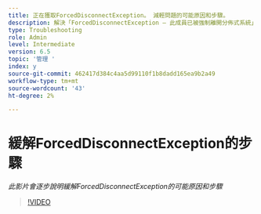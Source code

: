```yaml
---
title: 正在獲取ForcedDisconnectException。 減輕問題的可能原因和步驟。
description: 解決「ForcedDisconnectException — 此成員已被強制離開分佈式系統」異常的步驟。
type: Troubleshooting
role: Admin
level: Intermediate
version: 6.5
topic: '管理 '
index: y
source-git-commit: 462417d384c4aa5d99110f1b8dadd165ea9b2a49
workflow-type: tm+mt
source-wordcount: '43'
ht-degree: 2%

---
```



# 緩解ForcedDisconnectException的步驟

*此影片會逐步說明緩解ForcedDisconnectException的可能原因和步驟*

>[!VIDEO](https://video.tv.adobe.com/v/335483?quality=9&learn=on)
